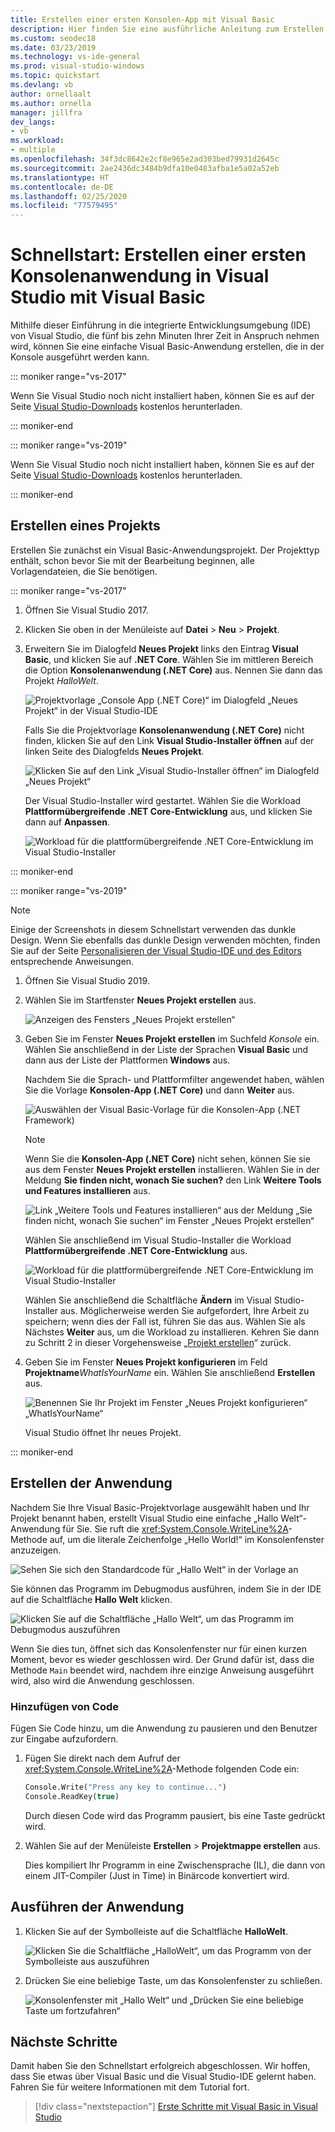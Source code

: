 ```yaml
---
title: Erstellen einer ersten Konsolen-App mit Visual Basic
description: Hier finden Sie eine ausführliche Anleitung zum Erstellen einer einfachen „Hallo Welt“-Konsolenanwendung mit Visual Basic in Visual Studio.
ms.custom: seodec18
ms.date: 03/23/2019
ms.technology: vs-ide-general
ms.prod: visual-studio-windows
ms.topic: quickstart
ms.devlang: vb
author: ornellaalt
ms.author: ornella
manager: jillfra
dev_langs:
- vb
ms.workload:
- multiple
ms.openlocfilehash: 34f3dc8642e2cf8e965e2ad303bed79931d2645c
ms.sourcegitcommit: 2ae2436dc3484b9dfa10e0483afba1e5a02a52eb
ms.translationtype: HT
ms.contentlocale: de-DE
ms.lasthandoff: 02/25/2020
ms.locfileid: "77579495"
---
```

# <a name="quickstart-create-your-first-console-app-in-visual-studio-with-visual-basic"></a>Schnellstart: Erstellen einer ersten Konsolenanwendung in Visual Studio mit Visual Basic

Mithilfe dieser Einführung in die integrierte Entwicklungsumgebung (IDE) von Visual Studio, die fünf bis zehn Minuten Ihrer Zeit in Anspruch nehmen wird, können Sie eine einfache Visual Basic-Anwendung erstellen, die in der Konsole ausgeführt werden kann.

::: moniker range="vs-2017"

Wenn Sie Visual Studio noch nicht installiert haben, können Sie es auf der Seite [Visual Studio-Downloads](https://visualstudio.microsoft.com/vs/older-downloads/?utm_medium=microsoft&utm_source=docs.microsoft.com&utm_campaign=vs+2017+download) kostenlos herunterladen.

::: moniker-end

::: moniker range="vs-2019"

Wenn Sie Visual Studio noch nicht installiert haben, können Sie es auf der Seite [Visual Studio-Downloads](https://visualstudio.microsoft.com/downloads) kostenlos herunterladen.

::: moniker-end

## <a name="create-a-project"></a>Erstellen eines Projekts

Erstellen Sie zunächst ein Visual Basic-Anwendungsprojekt. Der Projekttyp enthält, schon bevor Sie mit der Bearbeitung beginnen, alle Vorlagendateien, die Sie benötigen.

::: moniker range="vs-2017"

1. Öffnen Sie Visual Studio 2017.

2. Klicken Sie oben in der Menüleiste auf **Datei** > **Neu** > **Projekt**.

3. Erweitern Sie im Dialogfeld **Neues Projekt** links den Eintrag **Visual Basic**, und klicken Sie auf **.NET Core**. Wählen Sie im mittleren Bereich die Option **Konsolenanwendung (.NET Core)** aus. Nennen Sie dann das Projekt *HalloWelt*.

   ![Projektvorlage „Console App (.NET Core)“ im Dialogfeld „Neues Projekt“ in der Visual Studio-IDE](../ide/media/new-project-vb-dotnetcore-helloworld-console-app.png)

     Falls Sie die Projektvorlage **Konsolenanwendung (.NET Core)** nicht finden, klicken Sie auf den Link **Visual Studio-Installer öffnen** auf der linken Seite des Dialogfelds **Neues Projekt**.

   ![Klicken Sie auf den Link „Visual Studio-Installer öffnen“ im Dialogfeld „Neues Projekt“](../ide/media/vb-open-visual-studio-installer-hello-world.png)

     Der Visual Studio-Installer wird gestartet. Wählen Sie die Workload **Plattformübergreifende .NET Core-Entwicklung** aus, und klicken Sie dann auf **Anpassen**.

     ![Workload für die plattformübergreifende .NET Core-Entwicklung im Visual Studio-Installer](../ide/media/dot-net-core-xplat-dev-workload.png)

::: moniker-end

::: moniker range="vs-2019"

> [!NOTE]
> Einige der Screenshots in diesem Schnellstart verwenden das dunkle Design. Wenn Sie ebenfalls das dunkle Design verwenden möchten, finden Sie auf der Seite [Personalisieren der Visual Studio-IDE und des Editors](quickstart-personalize-the-ide.md) entsprechende Anweisungen.

1. Öffnen Sie Visual Studio 2019.

1. Wählen Sie im Startfenster **Neues Projekt erstellen** aus.

   ![Anzeigen des Fensters „Neues Projekt erstellen“](../get-started/media/vs-2019/create-new-project-dark-theme.png)

1. Geben Sie im Fenster **Neues Projekt erstellen** im Suchfeld *Konsole* ein. Wählen Sie anschließend in der Liste der Sprachen **Visual Basic** und dann aus der Liste der Plattformen **Windows** aus. 

   Nachdem Sie die Sprach- und Plattformfilter angewendet haben, wählen Sie die Vorlage **Konsolen-App (.NET Core)** und dann **Weiter** aus.

   ![Auswählen der Visual Basic-Vorlage für die Konsolen-App (.NET Framework)](../get-started/visual-basic/media/vs-2019/vb-create-new-project-search-console-net-core-filtered.png)

   > [!NOTE]
   > Wenn Sie die **Konsolen-App (.NET Core)** nicht sehen, können Sie sie aus dem Fenster **Neues Projekt erstellen** installieren. Wählen Sie in der Meldung **Sie finden nicht, wonach Sie suchen?** den Link **Weitere Tools und Features installieren** aus.
   >
   > ![Link „Weitere Tools und Features installieren“ aus der Meldung „Sie finden nicht, wonach Sie suchen“ im Fenster „Neues Projekt erstellen“](../get-started/media/vs-2019/not-finding-what-looking-for.png) 
   > 
   > Wählen Sie anschließend im Visual Studio-Installer die Workload **Plattformübergreifende .NET Core-Entwicklung** aus.
   >
   > ![Workload für die plattformübergreifende .NET Core-Entwicklung im Visual Studio-Installer](../get-started/media/dot-net-core-xplat-dev-workload.png)
   >
   > Wählen Sie anschließend die Schaltfläche **Ändern** im Visual Studio-Installer aus. Möglicherweise werden Sie aufgefordert, Ihre Arbeit zu speichern; wenn dies der Fall ist, führen Sie das aus. Wählen Sie als Nächstes **Weiter** aus, um die Workload zu installieren. Kehren Sie dann zu Schritt 2 in dieser Vorgehensweise „[Projekt erstellen](#create-a-project)“ zurück.

1. Geben Sie im Fenster **Neues Projekt konfigurieren** im Feld **Projektname***WhatIsYourName* ein. Wählen Sie anschließend **Erstellen** aus.

   ![Benennen Sie Ihr Projekt im Fenster „Neues Projekt konfigurieren“ „WhatIsYourName“](../get-started/visual-basic/media/vs-2019/vb-name-your-project-whatname.png)

   Visual Studio öffnet Ihr neues Projekt.

::: moniker-end

## <a name="create-the-application"></a>Erstellen der Anwendung

Nachdem Sie Ihre Visual Basic-Projektvorlage ausgewählt haben und Ihr Projekt benannt haben, erstellt Visual Studio eine einfache „Hallo Welt“-Anwendung für Sie. Sie ruft die <xref:System.Console.WriteLine%2A>-Methode auf, um die literale Zeichenfolge „Hello World!“ im Konsolenfenster anzuzeigen.

![Sehen Sie sich den Standardcode für „Hallo Welt“ in der Vorlage an](../ide/media/vb-console-helloworld-template.png)

Sie können das Programm im Debugmodus ausführen, indem Sie in der IDE auf die Schaltfläche **Hallo Welt** klicken.

  ![Klicken Sie auf die Schaltfläche „Hallo Welt“, um das Programm im Debugmodus auszuführen](../ide/media/vb-console-hello-world-button.png)

Wenn Sie dies tun, öffnet sich das Konsolenfenster nur für einen kurzen Moment, bevor es wieder geschlossen wird. Der Grund dafür ist, dass die Methode `Main` beendet wird, nachdem ihre einzige Anweisung ausgeführt wird, also wird die Anwendung geschlossen.

### <a name="add-some-code"></a>Hinzufügen von Code

Fügen Sie Code hinzu, um die Anwendung zu pausieren und den Benutzer zur Eingabe aufzufordern.

1. Fügen Sie direkt nach dem Aufruf der <xref:System.Console.WriteLine%2A>-Methode folgenden Code ein:

   ```vb
   Console.Write("Press any key to continue...")
   Console.ReadKey(true)
   ```

    Durch diesen Code wird das Programm pausiert, bis eine Taste gedrückt wird.

2. Wählen Sie auf der Menüleiste **Erstellen** > **Projektmappe erstellen** aus.

   Dies kompiliert Ihr Programm in eine Zwischensprache (IL), die dann von einem JIT-Compiler (Just in Time) in Binärcode konvertiert wird.

## <a name="run-the-application"></a>Ausführen der Anwendung

1. Klicken Sie auf der Symbolleiste auf die Schaltfläche **HalloWelt**.

   ![Klicken Sie die Schaltfläche „HalloWelt“, um das Programm von der Symbolleiste aus auszuführen](../ide/media/vb-console-hello-world-button.png)

2. Drücken Sie eine beliebige Taste, um das Konsolenfenster zu schließen.

   ![Konsolenfenster mit „Hallo Welt“ und „Drücken Sie eine beliebige Taste um fortzufahren“](../ide/media/vb-console-hello-world-press-any-key.png)

## <a name="next-steps"></a>Nächste Schritte

Damit haben Sie den Schnellstart erfolgreich abgeschlossen. Wir hoffen, dass Sie etwas über Visual Basic und die Visual Studio-IDE gelernt haben. Fahren Sie für weitere Informationen mit dem Tutorial fort.

> [!div class="nextstepaction"]
> [Erste Schritte mit Visual Basic in Visual Studio](../get-started/visual-basic/tutorial-console.md)
